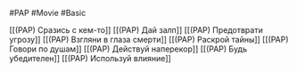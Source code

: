 #PAP #Movie #Basic 

[[(PAP) Сразись с кем-то]]
[[(PAP) Дай залп]]
[[(PAP) Предотврати угрозу]]
[[(PAP) Взгляни в глаза смерти]]
[[(PAP) Раскрой тайны]]
[[(PAP) Говори по душам]]
[[(PAP) Действуй наперекор]]
[[(PAP) Будь убедителен]]
[[(PAP) Используй влияние]]






